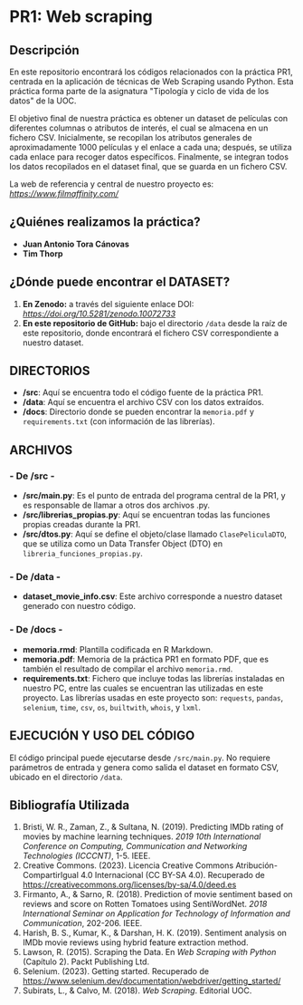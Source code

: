 # PR1: Web scraping

## Descripción

En este repositorio encontrará los códigos relacionados con la práctica PR1, centrada en la aplicación de técnicas de Web Scraping usando Python. Esta práctica forma parte de la asignatura "Tipología y ciclo de vida de los datos" de la UOC.

El objetivo final de nuestra práctica es obtener un dataset de películas con diferentes columnas o atributos de interés, el cual se almacena en un fichero CSV. Inicialmente, se recopilan los atributos generales de aproximadamente 1000 películas y el enlace a cada una; después, se utiliza cada enlace para recoger datos específicos. Finalmente, se integran todos los datos recopilados en el dataset final, que se guarda en un fichero CSV.

La web de referencia y central de nuestro proyecto es: _https://www.filmaffinity.com/_

## ¿Quiénes realizamos la práctica?

- **Juan Antonio Tora Cánovas**
- **Tim Thorp**

## ¿Dónde puede encontrar el DATASET?

1. **En Zenodo:** a través del siguiente enlace DOI: _https://doi.org/10.5281/zenodo.10072733_
2. **En este repositorio de GitHub:** bajo el directorio `/data` desde la raíz de este repositorio, donde encontrará el fichero CSV correspondiente a nuestro dataset.

## DIRECTORIOS

- **/src**: Aquí se encuentra todo el código fuente de la práctica PR1.
- **/data**: Aquí se encuentra el archivo CSV con los datos extraídos.
- **/docs**: Directorio donde se pueden encontrar la `memoria.pdf` y `requirements.txt` (con información de las librerías).

## ARCHIVOS

### - De /src -

- **/src/main.py**: Es el punto de entrada del programa central de la PR1, y es responsable de llamar a otros dos archivos .py.
- **/src/librerias_propias.py**: Aquí se encuentran todas las funciones propias creadas durante la PR1.
- **/src/dtos.py**: Aquí se define el objeto/clase llamado `ClasePeliculaDTO`, que se utiliza como un Data Transfer Object (DTO) en `libreria_funciones_propias.py`.

### - De /data -

- **dataset_movie_info.csv**: Este archivo corresponde a nuestro dataset generado con nuestro código.

### - De /docs -

- **memoria.rmd**: Plantilla codificada en R Markdown.
- **memoria.pdf**: Memoria de la práctica PR1 en formato PDF, que es también el resultado de compilar el archivo `memoria.rmd`.
- **requirements.txt**: Fichero que incluye todas las librerías instaladas en nuestro PC, entre las cuales se encuentran las utilizadas en este proyecto. Las librerías usadas en este proyecto son: `requests`, `pandas`, `selenium`, `time`, `csv`, `os`, `builtwith`, `whois`, y `lxml`.

## EJECUCIÓN Y USO DEL CÓDIGO


El código principal puede ejecutarse desde `/src/main.py`. No requiere parámetros de entrada y genera como salida el dataset en formato CSV, ubicado en el directorio `/data`.

## Bibliografía Utilizada

1. Bristi, W. R., Zaman, Z., & Sultana, N. (2019). Predicting IMDb rating of movies by machine learning techniques. *2019 10th International Conference on Computing, Communication and Networking Technologies (ICCCNT)*, 1-5. IEEE.
2. Creative Commons. (2023). Licencia Creative Commons Atribución-CompartirIgual 4.0 Internacional (CC BY-SA 4.0). Recuperado de https://creativecommons.org/licenses/by-sa/4.0/deed.es
3. Firmanto, A., & Sarno, R. (2018). Prediction of movie sentiment based on reviews and score on Rotten Tomatoes using SentiWordNet. *2018 International Seminar on Application for Technology of Information and Communication*, 202-206. IEEE.
4. Harish, B. S., Kumar, K., & Darshan, H. K. (2019). Sentiment analysis on IMDb movie reviews using hybrid feature extraction method.
5. Lawson, R. (2015). Scraping the Data. En *Web Scraping with Python* (Capítulo 2). Packt Publishing Ltd.
6. Selenium. (2023). Getting started. Recuperado de https://www.selenium.dev/documentation/webdriver/getting_started/
7. Subirats, L., & Calvo, M. (2018). *Web Scraping*. Editorial UOC.